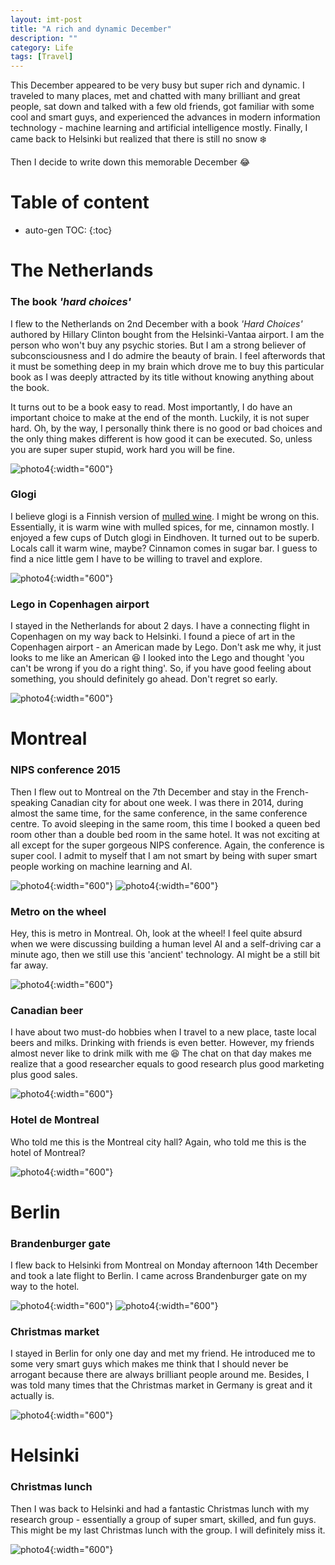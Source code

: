 ```yaml
---
layout: imt-post
title: "A rich and dynamic December"
description: ""
category: Life
tags: [Travel]
---
```

 
This December appeared to be very busy but super rich and dynamic. I traveled to many places, met and chatted with many brilliant and great people, sat down and talked with a few old friends, got familiar with some cool and smart guys, and experienced the advances in modern information technology - machine learning and artificial intelligence mostly. Finally, I came back to Helsinki but realized that there is still no snow :snowflake:

Then I decide to write down this memorable December :joy:

# Table of content
* auto-gen TOC:
{:toc}


# The Netherlands 

### The book _'hard choices'_

I flew to the Netherlands on 2nd December with a book _'Hard Choices'_ authored by Hillary Clinton bought from the Helsinki-Vantaa airport. I am the person who won't buy any psychic stories. But I am a strong believer of subconsciousness and I do admire the beauty of brain. I feel afterwords that it must be something deep in my brain which drove me to buy this particular book as I was deeply attracted by its title without knowing anything about the book.

It turns out to be a book easy to read. Most importantly, I do have an important choice to make at the end of the month. Luckily, it is not super hard. Oh, by the way, I personally think there is no good or bad choices and the only thing makes different is how good it can be executed. So, unless you are super super stupid, work hard you will be fine.

![photo4](/images/20151202.jpg){:width="600"}

### Glogi

I believe glogi is a Finnish version of [mulled wine](https://en.wikipedia.org/wiki/Mulled_wine). I might be wrong on this. Essentially, it is warm wine with mulled spices, for me, cinnamon mostly. I enjoyed a few cups of Dutch glogi in Eindhoven. It turned out to be superb. Locals call it warm wine, maybe? Cinnamon comes in sugar bar. I guess to find a nice little gem I have to be willing to travel and explore. 

![photo4](/images/20151203.jpg){:width="600"}

### Lego in Copenhagen airport

I stayed in the Netherlands for about 2 days. I have a connecting flight in Copenhagen on my way back to Helsinki. I found a piece of art in the Copenhagen airport - an American made by Lego. Don't ask me why, it just looks to me like an American :laughing: I looked into the Lego and thought 'you can't be wrong if you do a right thing'. So, if you have good feeling about something, you should definitely go ahead. Don't regret so early.

![photo4](/images/20151204.jpg){:width="600"}

# Montreal

### NIPS conference 2015

Then I flew out to Montreal on the 7th December and stay in the French-speaking Canadian city for about one week. I was there in 2014, during almost the same time, for the same conference, in the same conference centre. To avoid sleeping in the same room, this time I booked a queen bed room other than a double bed room in the same hotel. It was not exciting at all except for the super gorgeous NIPS conference. Again, the conference is super cool. I admit to myself that I am not smart by being with super smart people working on machine learning and AI.

![photo4](/images/20151211.jpg){:width="600"}
![photo4](/images/20151223.jpg){:width="600"}

### Metro on the wheel

Hey, this is metro in Montreal. Oh, look at the wheel! I feel quite absurd when we were discussing building a human level AI and a self-driving car a minute ago, then we still use this 'ancient' technology. AI might be a still bit far away.

![photo4](/images/20151210.jpg){:width="600"}

### Canadian beer

I have about two must-do hobbies when I travel to a new place, taste local beers and milks. Drinking with friends is even better. However, my friends almost never like to drink milk with me :laughing: The chat on that day makes me realize that a good researcher equals to good research plus good marketing plus good sales. 

![photo4](/images/20151212.jpg){:width="600"}

### Hotel de Montreal

Who told me this is the Montreal city hall? Again, who told me this is the hotel of Montreal?

![photo4](/images/20151213.jpg){:width="600"}

# Berlin

### Brandenburger gate

I flew back to Helsinki from Montreal on Monday afternoon 14th December and took a late flight to Berlin. I came across Brandenburger gate on my way to the hotel.

![photo4](/images/20151214.jpg){:width="600"}
![photo4](/images/20151215.jpg){:width="600"}

### Christmas market

I stayed in Berlin for only one day and met my friend. He introduced me to some very smart guys which makes me think that I should never be arrogant because there are always brilliant people around me. Besides, I was told many times that the Christmas market in Germany is great and it actually is. 

![photo4](/images/20151216.jpg){:width="600"}

# Helsinki

### Christmas lunch

Then I was back to Helsinki and had a fantastic Christmas lunch with my research group - essentially a group of super smart, skilled, and fun guys. This might be my last Christmas lunch with the group. I will definitely miss it.

![photo4](/images/20151217.jpg){:width="600"}


